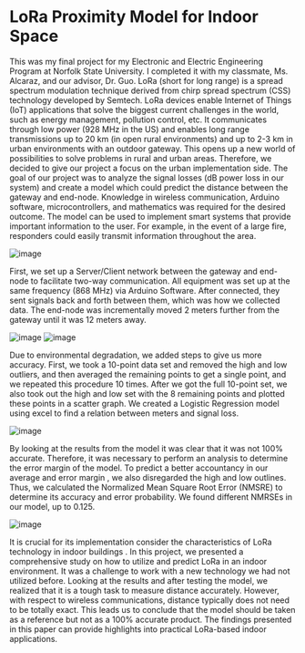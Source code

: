 # **LoRa Proximity Model for Indoor Space**

  This was my final project for my Electronic and Electric Engineering Program at Norfolk State University. I completed it with my classmate, Ms. Alcaraz, and our advisor, Dr. Guo. LoRa (short for long range) is a spread spectrum modulation technique derived from chirp spread spectrum (CSS) technology developed by Semtech. LoRa devices enable Internet of Things (IoT) applications that solve the biggest current challenges in the world, such as energy management, pollution control, etc. It communicates through low power (928 MHz in the US) and enables long range transmissions up to 20 km (in open rural environments) and up to 2-3 km in urban environments with an outdoor gateway. This opens up a new world of possibilities to solve problems in rural and urban areas. Therefore, we decided to give our project a focus on the urban implementation side. 
The goal of our project was to analyze the signal losses (dB power loss in our system) and create a model which could predict the distance between the gateway and end-node. Knowledge in wireless communication, Arduino software, microcontrollers, and mathematics was required for the desired outcome. The model can be used to implement smart systems that provide important information to the user. For example, in the event of a large fire, responders could easily transmit information throughout the area.

![image](https://user-images.githubusercontent.com/75848451/152470563-a9249107-9ed8-4a67-be20-d2fda14682b8.png)

First, we set up a Server/Client network between the gateway and end-node to facilitate two-way communication. All equipment was set up at the same frequency (868 MHz) via Arduino Software. After connected, they sent signals back and forth between them, which was how we collected data. The end-node was incrementally moved 2 meters further from the gateway until it was 12 meters away. 

![image](https://user-images.githubusercontent.com/75848451/152471446-9d7e0162-a00a-42af-a59a-9d70112a557c.png)
![image](https://user-images.githubusercontent.com/75848451/152471608-20d1e98a-e0d7-4a19-ac75-395d7cb1adf9.png)

  Due to environmental degradation, we added steps to give us more accuracy. First, we took a 10-point data set and removed the high and low outliers, and then averaged the remaining points to get a single point, and we repeated this procedure 10 times. After we got the full 10-point set, we also took out the high and low set with the 8 remaining points and plotted these points in a scatter graph. We created a Logistic Regression model using excel to find a relation between meters and signal loss.
  
![image](https://user-images.githubusercontent.com/75848451/152471989-5b7da8f0-dbfb-4940-b408-7c9d9bd9815b.png)

By looking at the results from the model it was clear that it was not 100% accurate. Therefore, it was necessary to perform an analysis to determine the error margin of the model. To predict a better accountancy in our average and error margin , we also disregarded the high and low outlines. Thus, we calculated the Normalized Mean Square Root Error (NMSRE) to determine its accuracy and error probability. We found different NMRSEs in our model, up to 0.125.

![image](https://user-images.githubusercontent.com/75848451/152472106-4ae01d49-8cbd-4c6c-9987-4ba4ed65b477.png)

It is crucial for its implementation consider the characteristics of LoRa technology in indoor buildings . In this project, we presented a comprehensive study on how to utilize and predict LoRa in an indoor environment. It was a challenge to work with a new technology we had not utilized before. Looking at the results and after testing the model, we realized that it is a tough task to measure distance accurately. However, with respect to wireless communications, distance typically does not need to be totally exact. This leads us to conclude that the model should be taken as a reference but not as a 100% accurate product. The findings presented in this paper can provide highlights into practical LoRa-based indoor applications.
